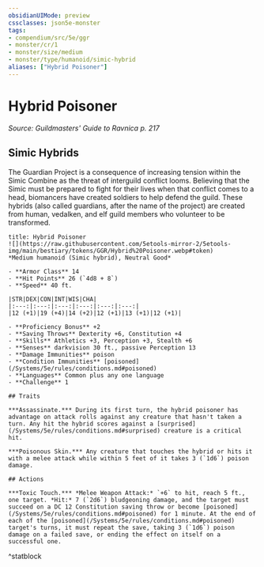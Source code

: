 ```yaml
---
obsidianUIMode: preview
cssclasses: json5e-monster
tags:
- compendium/src/5e/ggr
- monster/cr/1
- monster/size/medium
- monster/type/humanoid/simic-hybrid
aliases: ["Hybrid Poisoner"]
---
```

# Hybrid Poisoner
*Source: Guildmasters' Guide to Ravnica p. 217*  

## Simic Hybrids

The Guardian Project is a consequence of increasing tension within the Simic Combine as the threat of interguild conflict looms. Believing that the Simic must be prepared to fight for their lives when that conflict comes to a head, biomancers have created soldiers to help defend the guild. These hybrids (also called guardians, after the name of the project) are created from human, vedalken, and elf guild members who volunteer to be transformed.

```ad-statblock
title: Hybrid Poisoner
![](https://raw.githubusercontent.com/5etools-mirror-2/5etools-img/main/bestiary/tokens/GGR/Hybrid%20Poisoner.webp#token)
*Medium humanoid (Simic hybrid), Neutral Good*

- **Armor Class** 14
- **Hit Points** 26 (`4d8 + 8`)
- **Speed** 40 ft.

|STR|DEX|CON|INT|WIS|CHA|
|:---:|:---:|:---:|:---:|:---:|:---:|
|12 (+1)|19 (+4)|14 (+2)|12 (+1)|13 (+1)|12 (+1)|

- **Proficiency Bonus** +2
- **Saving Throws** Dexterity +6, Constitution +4
- **Skills** Athletics +3, Perception +3, Stealth +6
- **Senses** darkvision 30 ft., passive Perception 13
- **Damage Immunities** poison
- **Condition Immunities** [poisoned](/Systems/5e/rules/conditions.md#poisoned)
- **Languages** Common plus any one language
- **Challenge** 1

## Traits

***Assassinate.*** During its first turn, the hybrid poisoner has advantage on attack rolls against any creature that hasn't taken a turn. Any hit the hybrid scores against a [surprised](/Systems/5e/rules/conditions.md#surprised) creature is a critical hit.

***Poisonous Skin.*** Any creature that touches the hybrid or hits it with a melee attack while within 5 feet of it takes 3 (`1d6`) poison damage.

## Actions

***Toxic Touch.*** *Melee Weapon Attack:* `+6` to hit, reach 5 ft., one target. *Hit:* 7 (`2d6`) bludgeoning damage, and the target must succeed on a DC 12 Constitution saving throw or become [poisoned](/Systems/5e/rules/conditions.md#poisoned) for 1 minute. At the end of each of the [poisoned](/Systems/5e/rules/conditions.md#poisoned) target's turns, it must repeat the save, taking 3 (`1d6`) poison damage on a failed save, or ending the effect on itself on a successful one.
```
^statblock